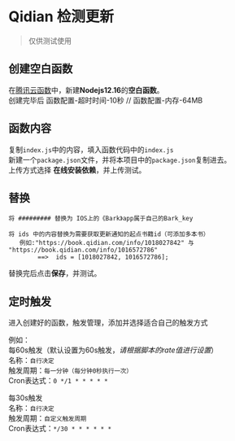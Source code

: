 # Qidian 检测更新
> 仅供测试使用

## 创建空白函数

在[腾讯云函数](https://console.cloud.tencent.com/scf/index/1)中，新建**Nodejs12.16**的**空白函数**。  
创建完毕后 函数配置-超时时间-10秒  //  函数配置-内存-64MB

## 函数内容
复制`index.js`中的内容，填入函数代码中的`index.js`   
新建一个`package.json`文件，并将本项目中的`package.json`复制进去。  
上传方式选择 **在线安装依赖**，并上传测试。

## 替换
```
将 ######### 替换为 IOS上的《Bark》app属于自己的Bark_key  
   
将 ids 中的内容替换为需要获取更新通知的起点书籍id（可添加多本书）   
   例如:"https://book.qidian.com/info/1018027842" 与 "https://book.qidian.com/info/1016572786"
        ==>  ids = [1018027842, 1016572786];
```  
  
替换完后点击**保存**，并测试。

## 定时触发
进入创建好的函数，触发管理，添加并选择适合自己的触发方式  

例如：  
每60s触发（默认设置为60s触发，*请根据脚本的rate值进行设置*）  
名称：`自行决定`  
触发周期：`每一分钟（每分钟0秒执行一次）`  
Cron表达式：`0 */1 * * * * *`

每30s触发  
名称：`自行决定`  
触发周期：`自定义触发周期`  
Cron表达式：`*/30 * * * * * *`
